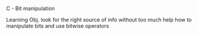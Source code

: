 C - Bit manipulation

Learning Obj.
look for the right source of info without too much help
how to manipulate bits and use bitwise operators

